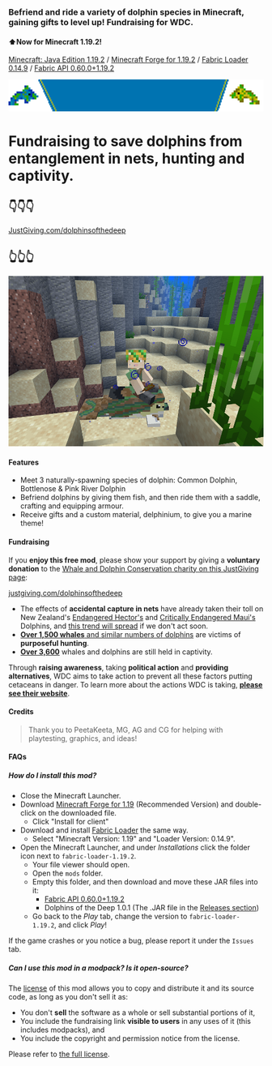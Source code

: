 ### **Befriend and ride** a variety of dolphin species in Minecraft, gaining gifts to level up! **Fundraising** for WDC.
#### ⬆️Now for Minecraft 1.19.2!

[Minecraft: Java Edition 1.19.2](https://www.minecraft.net/en-us/store/minecraft-java-bedrock-edition-pc) / [Minecraft Forge for 1.19.2](https://files.minecraftforge.net/net/minecraftforge/forge/index_1.19.2.html) / [Fabric Loader 0.14.9](https://fabricmc.net/use/installer/) / [Fabric API 0.60.0+1.19.2](https://www.curseforge.com/minecraft/mc-mods/fabric-api/files/3936024)

![Fundraising for WDC](https://raw.githubusercontent.com/WebCoder49/dolphinsofthedeep/main/src/main/resources/assets/dolphinsofthedeep/fundraise_banner.gif)
# Fundraising to save dolphins from entanglement in nets, hunting and captivity.
## 👇👇👇
[JustGiving.com/dolphinsofthedeep](https://justgiving.com/dolphinsofthedeep)
## 👆👆👆

![Preview](src/main/resources/assets/dolphinsofthedeep/large_icon.png)
#### Features
* Meet 3 naturally-spawning species of dolphin: Common Dolphin, Bottlenose & Pink River Dolphin
* Befriend dolphins by giving them fish, and then ride them with a saddle, crafting and equipping armour.
* Receive gifts and a custom material, delphinium, to give you a marine theme!

#### Fundraising
If you **enjoy this free mod**, please show your support by giving a **voluntary donation** to the [Whale and Dolphin Conservation charity on this JustGiving page](https://justgiving.com/dolphinsofthedeep):

[justgiving.com/dolphinsofthedeep](https://justgiving.com/dolphinsofthedeep)

* The effects of **accidental capture in nets** have already taken their toll on New Zealand's [Endangered Hector's](https://www.iucnredlist.org/species/4162/44199757) and [Critically Endangered Maui's](https://www.iucnredlist.org/species/39427/44200192) Dolphins, and [this trend will spread](https://www.iucnredlist.org/species/134817215/195828797#threats) if we don't act soon.
* [**Over 1,500 whales** and similar numbers of dolphins](https://uk.whales.org/our-4-goals/) are victims of **purposeful hunting**.
* [**Over 3,600**](https://uk.whales.org/our-4-goals/) whales and dolphins are still held in captivity.

Through **raising awareness**, taking **political action** and **providing alternatives**, WDC aims to take action to prevent all these factors putting cetaceans in danger. To learn more about the actions WDC is taking, **[please see their website](https://uk.whales.org/our-4-goals/)**.

#### Credits
>  Thank you to PeetaKeeta, MG, AG and CG for helping with playtesting, graphics, and ideas!

#### FAQs
##### How do I install this mod?

* Close the Minecraft Launcher.
* Download [Minecraft Forge for 1.19](https://files.minecraftforge.net/net/minecraftforge/forge/index_1.19.2.html) (Recommended Version) and double-click on the downloaded file.
  * Click "Install for client"
* Download and install [Fabric Loader](https://fabricmc.net/use/installer/) the same way.
  * Select "Minecraft Version: 1.19" and "Loader Version: 0.14.9".
* Open the Minecraft Launcher, and under *Installations* click the folder icon next to `fabric-loader-1.19.2`.
  * Your file viewer should open.
  * Open the `mods` folder.
  * Empty this folder, and then download and move these JAR files into it:
    * [Fabric API 0.60.0+1.19.2](https://www.curseforge.com/minecraft/mc-mods/fabric-api/files/3936024)
    * Dolphins of the Deep 1.0.1 (The .JAR file in the [Releases section](https://github.com/WebCoder49/dolphinsofthedeep/releases))
  * Go back to the *Play* tab, change the version to `fabric-loader-1.19.2`, and click *Play*!

If the game crashes or you notice a bug, please report it under the `Issues` tab.

##### Can I use this mod in a modpack? Is it open-source?

The [license](https://github.com/WebCoder49/dolphinsofthedeep/blob/main/LICENSE) of this mod allows you to copy and distribute it and its source code, as long as you don't sell it as:
* You don't **sell** the software as a whole or sell substantial portions of it,
* You include the fundraising link **visible to users** in any uses of it (this includes modpacks), and
* You include the copyright and permission notice from the license.

Please refer to [the full license](https://github.com/WebCoder49/dolphinsofthedeep/blob/main/LICENSE).
